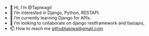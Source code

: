 - 👋 Hi, I’m @Tapiwagit
- 👀 I’m interested in Django, Python, RESTAPI.
- 🌱 I’m currently learning Django for APIs.
- 💞️ I’m looking to collaborate on django restframework and fastapis,  
- 📫 How to reach me githubtapiwa@gmail.com 

<!---
Tapiwagit/Tapiwagit is a ✨ special ✨ repository because its `README.md` (this file) appears on your GitHub profile.
You can click the Preview link to take a look at your changes.
--->
